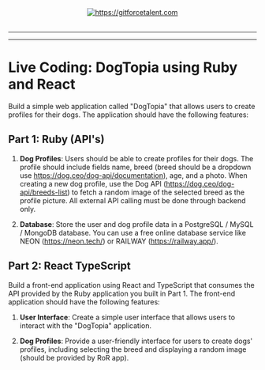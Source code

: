 <div align="center">
	<a target="_blank" href="https://gitforcetalent.com">
        <picture>
            <source media="(prefers-color-scheme: dark)" srcset="https://gitforcetalent.com/_next/image?url=%2Fimages%2Flogo-light.png&w=1920&q=75">
            <source media="(prefers-color-scheme: light)" srcset="https://gitforcetalent.com/_next/image?url=%2Fimages%2Flogo.png&w=1920&q=75">
            <img alt="https://gitforcetalent.com" src="https://gitforcetalent.com/_next/image?url=%2Fimages%2Flogo.png">
        </picture>
	</a>
    <br />
    <br />
</div>

---

---

# Live Coding: DogTopia using Ruby and React

Build a simple web application called "DogTopia" that allows users to create profiles for their dogs. The application should have the following features:

## Part 1: Ruby (API's)

1. **Dog Profiles**: Users should be able to create profiles for their dogs. The profile should include fields name, breed (breed should be a dropdown use https://dog.ceo/dog-api/documentation), age, and a photo. When creating a new dog profile, use the Dog API (https://dog.ceo/dog-api/breeds-list) to fetch a random image of the selected breed as the profile picture. All external API calling must be done through backend only.

2. **Database**: Store the user and dog profile data in a PostgreSQL / MySQL / MongoDB database. You can use a free online database service like NEON (https://neon.tech/) or RAILWAY (https://railway.app/).

## Part 2: React TypeScript

Build a front-end application using React and TypeScript that consumes the API provided by the Ruby application you built in Part 1. The front-end application should have the following features:

1. **User Interface**: Create a simple user interface that allows users to interact with the "DogTopia" application.

2. **Dog Profiles**: Provide a user-friendly interface for users to create dogs' profiles, including selecting the breed and displaying a random image (should be provided by RoR app).
